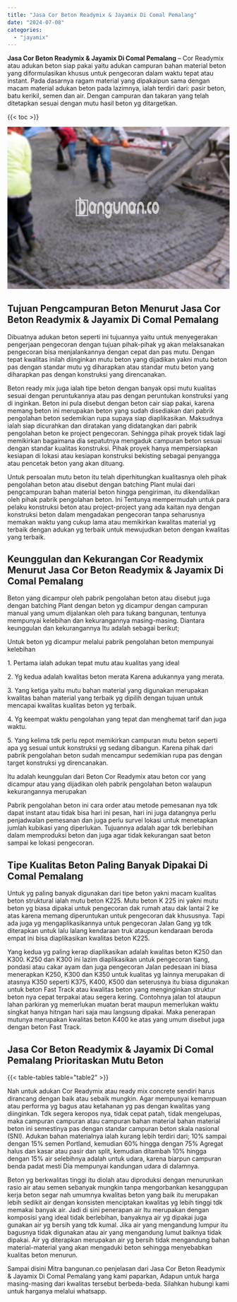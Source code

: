 ```yaml
---
title: "Jasa Cor Beton Readymix & Jayamix Di Comal Pemalang"
date: "2024-07-08"
categories: 
  - "jayamix"
---
```


**Jasa Cor Beton Readymix & Jayamix Di Comal Pemalang** – Cor Readymix atau adukan beton siap pakai yaitu adukan campuran bahan material beton yang diformulasikan khusus untuk pengecoran dalam waktu tepat atau instant. Pada dasarnya ragam material yang dipakaipun sama dengan macam material adukan beton pada lazimnya, ialah terdiri dari: pasir beton, batu kerikil, semen dan air. Dengan campuran dan takaran yang telah ditetapkan sesuai dengan mutu hasil beton yg ditargetkan.

{{< toc >}}

![Jasa Cor Beton Readymix & Jayamix Di Comal Pemalang](/images/jasa-cor-readymix-55.png)

## Tujuan Pengcampuran Beton Menurut Jasa Cor Beton Readymix & Jayamix Di Comal Pemalang

Dibuatnya adukan beton seperti ini tujuannya yaitu untuk menyegerakan pengerjaan pengecoran dengan tujuan pihak-pihak yg akan melaksanakan pengecoran bisa menjalankannya dengan cepat dan pas mutu. Dengan tepat kwalitas inilah diinginkan mutu beton yang dijadikan yakni mutu beton pas dengan standar mutu yg diharapkan atau standar mutu beton yang diharapkan pas dengan konstruksi yang direncanakan.

Beton ready mix juga ialah tipe beton dengan banyak opsi mutu kualitas sesuai dengan peruntukannya atau pas dengan peruntukan konstruksi yang di inginkan. Beton ini pula disebut dengan beton cair siap pakai, karena memang beton ini merupakan beton yang sudah disediakan dari pabrik pengolahan beton sedemikian rupa supaya siap diaplikasikan. Maksudnya ialah siap dicurahkan dan diratakan yang didatangkan dari pabrik pengolahan beton ke project pengecoran. Sehingga pihak proyek tidak lagi memikirkan bagaimana dia sepatutnya mengaduk campuran beton sesuai dengan standar kualitas konstruksi. Pihak proyek hanya mempersiapkan kesiapan di lokasi atau kesiapan konstruksi bekisting sebagai penyangga atau pencetak beton yang akan dituang.

Untuk persoalan mutu beton itu telah diperhitungkan kualitasnya oleh pihak pengolahan beton atau disebut dengan batching Plant mulai dari pengcampuran bahan material beton hingga pengiriman, itu dikendalikan oleh pihak pabrik pengolahan beton. Ini Tentunya mempermudah untuk para pelaku konstruksi beton atau project-project yang ada kaitan nya dengan konstruksi beton dalam mengadakan pengecoran tanpa seharusnya memakan waktu yang cukup lama atau memikirkan kwalitas material yg terbaik dengan adukan yg terbaik untuk mewujudkan beton dengan kwalitas yang terbaik.

## Keunggulan dan Kekurangan Cor Readymix Menurut Jasa Cor Beton Readymix & Jayamix Di Comal Pemalang

Beton yang dicampur oleh pabrik pengolahan beton atau disebut juga dengan batching Plant dengan beton yg dicampur dengan campuran manual yang umum dijalankan oleh para tukang bangunan, tentunya mempunyai kelebihan dan kekurangannya masing-masing. Diantara keunggulan dan kekurangannya Itu adalah sebagai berikut;

Untuk beton yg dicampur melalui pabrik pengolahan beton mempunyai kelebihan

1\. Pertama ialah adukan tepat mutu atau kualitas yang ideal

2\. Yg kedua adalah kwalitas beton merata Karena adukannya yang merata.

3\. Yang ketiga yaitu mutu bahan material yang digunakan merupakan kwalitas bahan material yang terbaik yg dipilih dengan tujuan untuk mencapai kwalitas kualitas beton yg terbaik.

4\. Yg keempat waktu pengolahan yang tepat dan menghemat tarif dan juga waktu.

5\. Yang kelima tdk perlu repot memikirkan campuran mutu beton seperti apa yg sesuai untuk konstruksi yg sedang dibangun. Karena pihak dari pabrik pengolahan beton sudah mencampur sedemikian rupa pas dengan target konstruksi yg direncanakan.

Itu adalah keunggulan dari Beton Cor Readymix atau beton cor yang dicampur atau yang dijadikan oleh pabrik pengolahan beton walaupun kekurangannya merupakan

Pabrik pengolahan beton ini cara order atau metode pemesanan nya tdk dapat instant atau tidak bisa hari ini pesan, hari ini juga datangnya perlu penjadwalan pemesanan dan juga perlu survei lokasi untuk menetapkan jumlah kubikasi yang diperlukan. Tujuannya adalah agar tdk berlebihan dalam memproduksi beton dan juga agar tidak kekurangan saat beton sampai ke lokasi pengecoran.

## Tipe Kualitas Beton Paling Banyak Dipakai Di Comal Pemalang

Untuk yg paling banyak digunakan dari tipe beton yakni macam kualitas beton struktural ialah mutu beton K225. Mutu beton K 225 ini yakni mutu beton yg biasa dipakai untuk pengecoran dak rumah atau dak lantai 2 ke atas karena memang diperuntukan untuk pengecoran dak khususnya. Tapi ada juga yg mengaplikasikannya untuk pengecoran Jalan Gang yg tdk diterapkan untuk lalu lalang kendaraan truk ataupun kendaraan beroda empat ini bisa diaplikasikan kwalitas beton K225.

Yang kedua yg paling kerap diaplikasikan adalah kwalitas beton K250 dan K300. K250 dan K300 ini lazim diaplikasikan untuk pengecoran tiang, pondasi atau cakar ayam dan juga pengecoran Jalan pedesaan ini biasa menerapkan K250, K300 dan K350 untuk kualitas yg lainnya merupakan di atasnya K350 seperti K375, K400, K500 dan seterusnya itu biasa digunakan untuk beton Fast Track atau kwalitas beton yang menginginkan struktur beton nya cepat terpakai atau segera kering. Contohnya jalan tol ataupun lahan parkiran yg memerlukan muatan berat maupun memerlukan waktu singkat hanya hitngan hari saja mau langsung dipakai. Maka penerapan mutunya merupakan kwalitas beton K400 ke atas yang umum disebut juga dengan beton Fast Track.

## Jasa Cor Beton Readymix & Jayamix Di Comal Pemalang Prioritaskan Mutu Beton

{{< table-tables table="table2" >}}

Nah untuk adukan Cor Readymix atau ready mix concrete sendiri harus dirancang dengan baik atau sebaik mungkin. Agar mempunyai kemampuan atau performa yg bagus atau ketahanan yg pas dengan kwalitas yang diinginkan. Tdk segera keropos nya, tidak cepat patah, tidak mengelupas, maka campuran campuran atau campuran bahan material bahan material beton ini semestinya pas dengan standar campuran beton skala nasional (SNI). Adukan bahan materialnya ialah kurang lebih terdiri dari; 10% sampai dengan 15% semen Portland, kemudian 60% hingga dengan 75% Agregat halus dan kasar atau pasir dan split, kemudian ditambah 10% hingga dengan 15% air selebihnya adalah untuk udara, karena biarpun campuran benda padat mesti Dia mempunyai kandungan udara di dalamnya.

Beton yg berkwalitas tinggi itu diolah atau diproduksi dengan menurunkan rasio air atau semen sebanyak mungkin tanpa mengorbankan kesanggupan kerja beton segar nah umumnya kwalitas beton yang baik itu merupakan lebih sedikit air dengan konsisten menciptakan kwalitas yg lebih tinggi tdk memakai banyak air. Jadi di sini penerapan air Itu merupakan dengan komposisi yang ideal tidak berlebihan, banyaknya air yg dipakai juga gunakan air yg bersih yang tdk kumal. Jika air yang mengandung lumpur itu bagusnya tidak digunakan atau air yang mengandung lumut baiknya tidak dipakai. Air yg diterapkan merupakan air yg bersih tidak mengandung bahan material-material yang akan mengaduki beton sehingga menyebabkan kualitas beton menurun.

Sampai disini Mitra bangunan.co penjelasan dari Jasa Cor Beton Readymix & Jayamix Di Comal Pemalang yang kami paparkan, Adapun untuk harga masing-masing dari kwalitas tersebut berbeda-beda. Silahkan hubungi kami untuk harganya melalui whatsapp.
